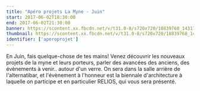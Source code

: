 ```yaml
---
title: "Apéro projets La Myne - Juin"
start: 2017-06-02T18:30:00
end: 2017-06-02T21:30:00
banner: https://scontent.xx.fbcdn.net/v/t31.0-8/s720x720/18839768_1431104120283383_1482828404613143204_o.jpg?oh=c6473137c098a5a7d52463d672a1e9e5&oe=5AA92C70
thumbnail: https://scontent.xx.fbcdn.net/v/t31.0-8/s720x720/18839768_1431104120283383_1482828404613143204_o.jpg?oh=c6473137c098a5a7d52463d672a1e9e5&oe=5AA92C70
identifier: ['aperoprojet']
---
```


En Juin, fais quelque-chose de tes mains!
Venez découvrir les nouveaux projets de la myne et leurs porteurs, parler des avancées des anciens, des évènements à venir.. autour d'un verre.
On sera dans la salle arrière de l'alternatibar, et l'évènement à l'honneur est la biennale d'architecture à laquelle on participe et en particulier RELIOS, qui vous sera présenté.
